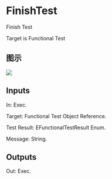 # FinishTest

Finish Test

Target is Functional Test

## 图示

![]($-20221218-19005919.png)

## Inputs

In: Exec.

Target: Functional Test Object Reference.

Test Result: EFunctionalTestResult Enum.

Message: String.  

## Outputs

Out: Exec.

